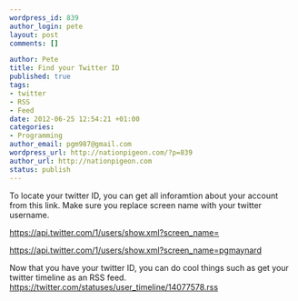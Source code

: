 ```yaml
--- 
wordpress_id: 839
author_login: pete
layout: post
comments: []

author: Pete
title: Find your Twitter ID
published: true
tags: 
- twitter
- RSS
- Feed
date: 2012-06-25 12:54:21 +01:00
categories: 
- Programming
author_email: pgm987@gmail.com
wordpress_url: http://nationpigeon.com/?p=839
author_url: http://nationpigeon.com
status: publish
---
```

To locate your twitter ID, you can get all inforamtion about your account from this link.  Make sure you replace screen name with your twitter username.

https://api.twitter.com/1/users/show.xml?screen_name=<username>

<a href="https://api.twitter.com/1/users/show.xml?screen_name=pgmaynard" target="_BLANK"> https://api.twitter.com/1/users/show.xml?screen_name=pgmaynard</a>

Now that you have your twitter ID, you can do cool things such as get your twitter timeline as an RSS feed. 
<a href="https://twitter.com/statuses/user_timeline/14077578.rss" target="_BLANK">https://twitter.com/statuses/user_timeline/14077578.rss</a>

